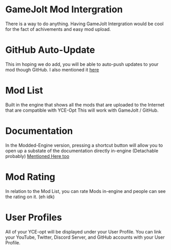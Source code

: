 # GameJolt Mod Intergration
There is a way to do anything.
Having GameJolt Intergration would be cool for the fact of achivements and easy mod upload.

# GitHub Auto-Update
This im hoping we do add, you will be able to auto-push updates to your mod though GitHub.
I also mentioned it [here](https://github.com/ItsLJcool/YoshiCrafterEngine-LJ-Optimized/blob/main/cool%20things%20I%20wanna%20do.md#5-github-compatible)

# Mod List
Built in the engine that shows all the mods that are uploaded to the Internet that are compatible with YCE-Opt
This will work with GameJolt / GitHub.

# Documentation
In the Modded-Engine version, pressing a shortcut button will allow you to open up a substate of the documentation directly in-engine
(Detachable probably) [Mentioned Here too](https://github.com/ItsLJcool/YoshiCrafterEngine-LJ-Optimized/blob/main/cool%20things%20I%20wanna%20do.md#1-documentation-directly-implemented-into-the-engine)

# Mod Rating
In relation to the Mod List, you can rate Mods in-engine and people can see the rating on it.
(eh idk)

# User Profiles
All of your YCE-opt will be displayed under your User Profile.
You can link your YouTube, Twitter, Discord Server, and GitHub accounts with your User Profile.
